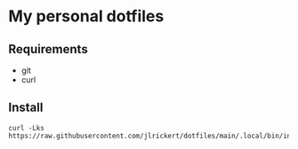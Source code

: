 # My personal dotfiles

## Requirements

- git
- curl

## Install

    curl -Lks https://raw.githubusercontent.com/jlrickert/dotfiles/main/.local/bin/install_dotfiles.sh
